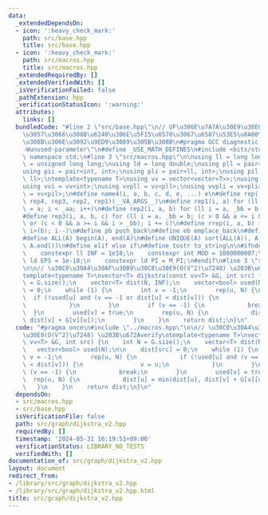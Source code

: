 ```yaml
---
data:
  _extendedDependsOn:
  - icon: ':heavy_check_mark:'
    path: src/base.hpp
    title: src/base.hpp
  - icon: ':heavy_check_mark:'
    path: src/macros.hpp
    title: src/macros.hpp
  _extendedRequiredBy: []
  _extendedVerifiedWith: []
  _isVerificationFailed: false
  _pathExtension: hpp
  _verificationStatusIcon: ':warning:'
  attributes:
    links: []
  bundledCode: "#line 2 \"src/base.hpp\"\n// UF\u306E\u7A7A\u30E9\u30E0\u30C0\u6E21\
    \u3057\u3066\u308B\u6240\u306E\u5F15\u6570\u3067\u6587\u53E5\u8A00\u308F\u308C\
    \u308B\u306E\u3092\u9ED9\u3089\u305B\u308B\n#pragma GCC diagnostic ignored \"\
    -Wunused-parameter\"\n#define _USE_MATH_DEFINES\n#include <bits/stdc++.h>\nusing\
    \ namespace std;\n#line 3 \"src/macros.hpp\"\n\nusing ll = long long;\nusing ull\
    \ = unsigned long long;\nusing ld = long double;\nusing pll = pair<ll, ll>;\n\
    using pii = pair<int, int>;\nusing pli = pair<ll, int>;\nusing pil = pair<int,\
    \ ll>;\ntemplate<typename T>\nusing vv = vector<vector<T>>;\nusing vvl = vv<ll>;\n\
    using vvi = vv<int>;\nusing vvpll = vv<pll>;\nusing vvpli = vv<pli>;\nusing vvpil\
    \ = vv<pil>;\n#define name4(i, a, b, c, d, e, ...) e\n#define rep(...) name4(__VA_ARGS__,\
    \ rep4, rep3, rep2, rep1)(__VA_ARGS__)\n#define rep1(i, a) for (ll i = 0, _aa\
    \ = a; i < _aa; i++)\n#define rep2(i, a, b) for (ll i = a, _bb = b; i < _bb; i++)\n\
    #define rep3(i, a, b, c) for (ll i = a, _bb = b; (c > 0 && a <= i && i < _bb)\
    \ or (c < 0 && a >= i && i > _bb); i += c)\n#define rrep(i, a, b) for (ll i=(a);\
    \ i>(b); i--)\n#define pb push_back\n#define eb emplace_back\n#define mkp make_pair\n\
    #define ALL(A) begin(A), end(A)\n#define UNIQUE(A) sort(ALL(A)), A.erase(unique(ALL(A)),\
    \ A.end())\n#define elif else if\n#define tostr to_string\n\n#ifndef CONSTANTS\n\
    \    constexpr ll INF = 1e18;\n    constexpr int MOD = 1000000007;\n    constexpr\
    \ ld EPS = 1e-10;\n    constexpr ld PI = M_PI;\n#endif\n#line 3 \"src/graph/dijkstra_v2.hpp\"\
    \n\n// \u30C0\u30A4\u30AF\u30B9\u30C8\u30E9(O(V^2)\u7248) \u203B\u672Averify\n\
    template<typename T>\nvector<T> dijkstra(const vv<T> &G, int src) {\n    int N\
    \ = G.size();\n    vector<T> dist(N, INF);\n    vector<bool> used(N);\n\n    dist[src]\
    \ = 0;\n    while (1) {\n        int v = -1;\n        rep(u, N) {\n          \
    \  if (!used[u] and (v == -1 or dist[u] < dist[v])) {\n                v = u;\n\
    \            }\n        }\n        if (v == -1) {\n            break;\n      \
    \  }\n        used[v] = true;\n        rep(u, N) {\n            dist[u] = min(dist[u],\
    \ dist[v] + G[v][u]);\n        }\n    }\n    return dist;\n}\n"
  code: "#pragma once\n#include \"../macros.hpp\"\n\n// \u30C0\u30A4\u30AF\u30B9\u30C8\
    \u30E9(O(V^2)\u7248) \u203B\u672Averify\ntemplate<typename T>\nvector<T> dijkstra(const\
    \ vv<T> &G, int src) {\n    int N = G.size();\n    vector<T> dist(N, INF);\n \
    \   vector<bool> used(N);\n\n    dist[src] = 0;\n    while (1) {\n        int\
    \ v = -1;\n        rep(u, N) {\n            if (!used[u] and (v == -1 or dist[u]\
    \ < dist[v])) {\n                v = u;\n            }\n        }\n        if\
    \ (v == -1) {\n            break;\n        }\n        used[v] = true;\n      \
    \  rep(u, N) {\n            dist[u] = min(dist[u], dist[v] + G[v][u]);\n     \
    \   }\n    }\n    return dist;\n}\n"
  dependsOn:
  - src/macros.hpp
  - src/base.hpp
  isVerificationFile: false
  path: src/graph/dijkstra_v2.hpp
  requiredBy: []
  timestamp: '2024-05-31 16:19:51+09:00'
  verificationStatus: LIBRARY_NO_TESTS
  verifiedWith: []
documentation_of: src/graph/dijkstra_v2.hpp
layout: document
redirect_from:
- /library/src/graph/dijkstra_v2.hpp
- /library/src/graph/dijkstra_v2.hpp.html
title: src/graph/dijkstra_v2.hpp
---
```

